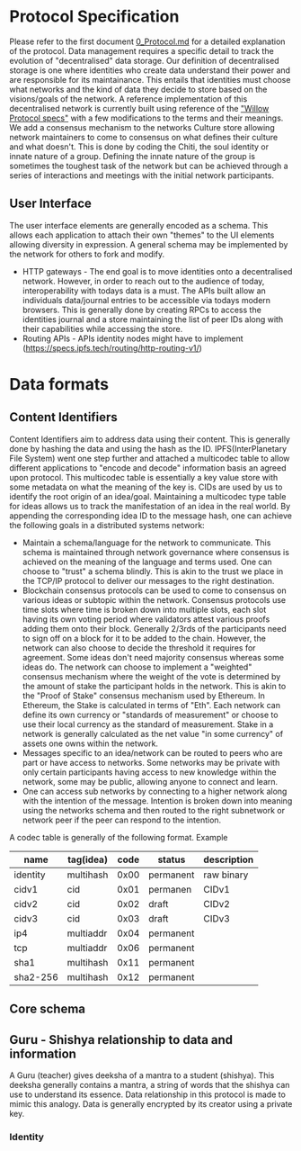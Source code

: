 # Protocol Specification
Please refer to the first document [0_Protocol.md](./0_Protocol.md) for a detailed explanation of the protocol. Data management requires a specific detail to track the evolution of "decentralised" data storage. Our definition of decentralised storage is one where identities who create data understand their power and are responsible for its maintainance. This entails that identities must choose what networks and the kind of data they decide to store based on the visions/goals of the network. A reference implementation of this decentralised network is currently built using reference of the ["Willow Protocol specs"](https://willowprotocol.org/specs/index.html#specifications) with a few modifications to the terms and their meanings. We add a consensus mechanism to the networks Culture store allowing network maintainers to come to consensus on what defines their culture and what doesn't. This is done by coding the Chiti, the soul identity or innate nature of a group. Defining the innate nature of the group is sometimes the toughest task of the network but can be achieved through a series of interactions and meetings with the initial network participants.

## User Interface
The user interface elements are generally encoded as a schema. This allows each application to attach their own "themes" to the UI elements allowing diversity in expression. A general schema may be implemented by the network for others to fork and modify.
* HTTP gateways - The end goal is to move identities onto a decentralised network. However, in order to reach out to the audience of today, interoperability with todays data is a must. The APIs built allow an individuals data/journal entries to be accessible via todays modern browsers. This is generally done by creating RPCs to access the identities journal and a store maintaining the list of peer IDs along with their capabilities while accessing the store.
* Routing APIs - APIs identity nodes might have to implement (https://specs.ipfs.tech/routing/http-routing-v1/)

# Data formats

## Content Identifiers

Content Identifiers aim to address data using their content. This is generally done by hashing the data and using the hash as the ID. IPFS(InterPlanetary File System) went one step further and attached a multicodec table to allow different applications to "encode and decode" information basis an agreed upon protocol. This multicodec table is essentially a key value store with some metadata on what the meaning of the key is. CIDs are used by us to identify the root origin of an idea/goal. Maintaining a multicodec type table for ideas allows us to track the manifestation of an idea in the real world. By appending the corresponding idea ID to the message hash, one can achieve the following goals in a distributed systems network:
* Maintain a schema/language for the network to communicate. This schema is maintained through network governance where consensus is achieved on the meaning of the language and terms used. One can choose to "trust" a schema blindly. This is akin to the trust we place in the TCP/IP protocol to deliver our messages to the right destination.
* Blockchain consensus protocols can be used to come to consensus on various ideas or subtopic within the network. Consensus protocols use time slots where time is broken down into multiple slots, each slot having its own voting period where validators attest various proofs adding them onto their block. Generally 2/3rds of the participants need to sign off on a block for it to be added to the chain. However, the network can also choose to decide the threshold it requires for agreement. Some ideas don't need majority consensus whereas some ideas do. The network can choose to implement a "weighted" consensus mechanism where the weight of the vote is determined by the amount of stake the participant holds in the network. This is akin to the "Proof of Stake" consensus mechanism used by Ethereum. In Ethereum, the Stake is calculated in terms of "Eth". Each network can define its own currency or "standards of measurement" or choose to use their local currency as the standard of measurement. Stake in a network is generally calculated as the net value "in some currency" of assets one owns within the network.
* Messages specific to an idea/network can be routed to peers who are part or have access to networks. Some networks may be private with only certain participants having access to new knowledge within the network, some may be public, allowing anyone to connect and learn.
* One can access sub networks by connecting to a higher network along with the intention of the message. Intention is broken down into meaning using the networks schema and then routed to the right subnetwork or network peer if the peer can respond to the intention.

A codec table is generally of the following format.
Example

| name |                           tag(idea) |            code |           status |     description |
| --- | --- | --- | --- | --- |
identity|                       multihash|      0x00|           permanent|  raw binary
cidv1|                          cid|            0x01|           permanen|  CIDv1
cidv2|                          cid|            0x02|           draft|   CIDv2
cidv3|                          cid|            0x03|           draft|      CIDv3
ip4|                          multiaddr|      0x04|           permanent |
tcp|                            multiaddr|      0x06|           permanent|
sha1|                           multihash|      0x11|           permanent
sha2-256|                       multihash|      0x12|           permanent

## Core schema

## Guru - Shishya relationship to data and information
A Guru (teacher) gives deeksha of a mantra to a student (shishya). This deeksha generally contains a mantra, a string of words that the shishya can use to understand its essence. Data relationship in this protocol is made to mimic this analogy. Data is generally encrypted by its creator using a private key. 

### Identity

